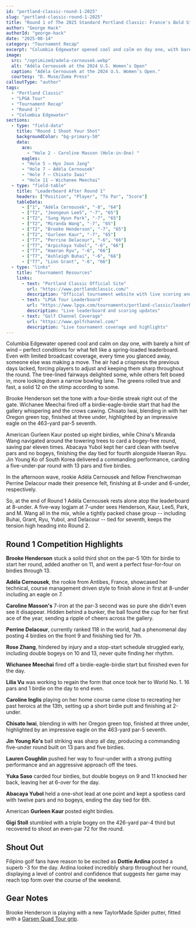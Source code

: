 ```yaml
---
id: "portland-classic-round-1-2025"
slug: "portland-classic-round-1-2025"
title: "Round 1 of The 2025 Standard Portland Classic: France's Bold Start, Brooke's Birdie Streak, and Wichanee's Early Eagle"
author: "George Hack"
authorId: "george-hack"
date: "2025-08-14"
category: "Tournament Recap"
excerpt: "Columbia Edgewater opened cool and calm on day one, with barely a hint of wind – perfect conditions for what felt like a spring-loaded leaderboard."
image:
  src: "/optimized/adela-cernousek.webp"
  alt: "Adéla Cernousek at the 2024 U.S. Women’s Open"
  caption: "Adéla Cernousek at the 2024 U.S. Women’s Open."
  courtesy: "D. Muse/Zuma Press"
calloutType: "author"
tags:
  - "Portland Classic"
  - "LPGA Tour"
  - "Tournament Recap"
  - "Round 1"
  - "Columbia Edgewater"
sections:
  - type: "field-data"
    title: "Round 1 Shoot Your Shot"
    backgroundColor: "bg-primary-50"
    data:
      ace:
        - "Hole 2 - Caroline Masson (Hole-in-One) "
      eagles:
      - "Hole 5 – Hyo Joon Jang"
      - "Hole 7 – Adéla Cernousek"
      - "Hole 7 – Chisato Iwai"
      - "Hole 11 – Wichanee Meechai"
  - type: "field-table"
    title: "Leaderboard After Round 1"
    headers: ["Position", "Player", "To Par", "Score"]
    tableData:
      - ["1", "Adéla Cernousek", "-8", "64"]
      - ["T2", "Jeongeun Lee5", "-7", "65"]
      - ["T2", "Sung Hyun Park", "-7", "65"]
      - ["T2", "Miranda Wang", "-7", "65"]
      - ["T2", "Brooke Henderson", "-7", "65"]
      - ["T2", "Gurleen Kaur", "-7", "65"]
      - ["T7", "Perrine Delacour", "-6", "66"]
      - ["T7", "Arpichaya Yubol", "-6", "66"]
      - ["T7", "Haeran Ryu", "-6", "66"]
      - ["T7", "Ashleigh Buhai", "-6", "66"]
      - ["T7", "Linn Grant", "-6", "66"]
  - type: "links"
    title: "Tournament Resources"
    links:
      - text: "Portland Classic Official Site"
        url: "https://www.portlandclassic.com/"
        description: "Official tournament website with live scoring and information"
      - text: "LPGA Tour Leaderboard"
        url: "https://www.lpga.com/tournaments/portland-classic/leaderboard"
        description: "Live leaderboard and scoring updates"
      - text: "Golf Channel Coverage"
        url: "https://www.golfchannel.com/"
        description: "Live tournament coverage and highlights"
---
```


Columbia Edgewater opened cool and calm on day one, with barely a hint of wind – perfect conditions for what felt like a spring-loaded leaderboard. Even with limited broadcast coverage, every time you glanced away, someone else was making a move. The air had a crispness the previous days lacked, forcing players to adjust and keeping them sharp throughout the round. The tree-lined fairways delighted some, while others felt boxed in, more looking down a narrow bowling lane. The greens rolled true and fast, a solid 12 on the stimp according to some.

Brooke Henderson set the tone with a four-birdie streak right out of the gate. Wichanee Meechai fired off a birdie-eagle-birdie start that had the gallery whispering and the crows cawing. Chisato Iwai, blending in with her Oregon green top, finished at three under, highlighted by an impressive eagle on the 463-yard par-5 seventh.

American Gurleen Kaur posted up eight birdies, while China's Miranda Wang navigated around the towering trees to card a bogey-free round, saving par eleven times. Abacaya Yubol kept her card clean with twelve pars and no bogeys, finishing the day tied for fourth alongside Haeran Ryu. Jin Young Ko of South Korea delivered a commanding performance, carding a five-under-par round with 13 pars and five birdies.

In the afternoon wave, rookie Adéla Cernousek and fellow Frenchwoman Perrine Delacour made their presence felt, finishing at 8-under and 6-under, respectively.

So, at the end of Round 1 Adéla Cernousek rests alone atop the leaderboard at 8-under. A five-way logjam at 7-under sees Henderson, Kaur, Lee5, Park, and M. Wang all in the mix, while a tightly packed chase group -- including Buhai, Grant, Ryu, Yubol, and Delacour -- tied for seventh, keeps the tension high heading into Round 2.

## Round 1 Competition Highlights

**Brooke Henderson** stuck a solid third shot on the par-5 10th for birdie to start her round, added another on 11, and went a perfect four-for-four on birdies through 13.

**Adéla Cernousek**, the rookie from Antibes, France, showcased her technical, course management driven style to finish alone in first at 8-under including an eagle on 7.

**Caroline Masson's** 7-iron at the par-3 second was so pure she didn't even see it disappear. Hidden behind a bunker, the ball found the cup for her first ace of the year, sending a ripple of cheers across the gallery.

**Perrine Delacour**, currently ranked 118 in the world, had a phenomenal day posting 4 birdies on the front 9 and finishing tied for 7th.

**Rose Zhang**, hindered by injury and a stop-start schedule struggled early, including double bogeys on 10 and 13, never quite finding her rhythm.

**Wichanee Meechai** fired off a birdie-eagle-birdie start but finished even for the day.

**Lilia Vu** was working to regain the form that once took her to World No. 1. 16 pars and 1 birdie on the day to end even.

**Caroline Inglis** playing on her home course came close to recreating her past heroics at the 13th, setting up a short birdie putt and finishing at 2-under.

**Chisato Iwai**, blending in with her Oregon green top, finished at three under, highlighted by an impressive eagle on the 463-yard par-5 seventh.

**Jin Young Ko's** ball striking was sharp all day, producing a commanding five-under round built on 13 pars and five birdies.

**Lauren Coughlin** pushed her way to four-under with a strong putting performance and an aggressive approach off the tees.

**Yuka Saso** carded four birdies, but double bogeys on 9 and 11 knocked her back, leaving her at 6-over for the day.

**Abacaya Yubol** held a one-shot lead at one point and kept a spotless card with twelve pars and no bogeys, ending the day tied for 6th.

American **Gurleen Kaur** posted eight birdies.

**Gigi Stoll** stumbled with a triple bogey on the 426-yard par-4 third but recovered to shoot an even-par 72 for the round.

## Shout Out

Filipino golf fans have reason to be excited as **Dottie Ardina** posted a superb -3 for the day. Ardina looked incredibly sharp throughout her round, displaying a level of control and confidence that suggests her game may reach top form over the course of the weekend.

## Gear Notes

Brooke Henderson is playing with a new TaylorMade Spider putter, fitted with a [Garsen Quad Tour grip](https://garsengolf.com/).
